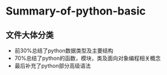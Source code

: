 # Summary-of-python-basic
## 文件大体分类
- 前30%总结了python数据类型及主要结构
- 70%总结了python的函数，模块，类及面向对象编程相关概念
- 最后补充了python部分高级语法
